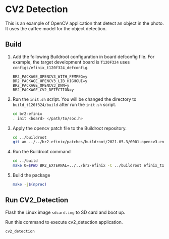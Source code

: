 # CV2 Detection

This is an example of OpenCV application that detect an object in the photo.
It uses the caffee model for the object detection.

## Build

1. Add the following Buildroot configuration in board defconfig file. For example, the target development board is `T120F324` uses `configs/efinix_t120f324_defconfig`.
   
   ```
   BR2_PACKAGE_OPENCV3_WITH_FFMPEG=y
   BR2_PACKAGE_OPENCV3_LIB_HIGHGUI=y
   BR2_PACKAGE_OPENCV3_DNN=y
   BR2_PACKAGE_CV2_DETECTION=y
   ```

2. Run the `init.sh` script. You will be changed the directory to `build_t120f324/build` after run the `init.sh` script.
   
   ```bash
   cd br2-efinix
   . init <board> </path/to/soc.h>
   ```

3. Apply the opencv patch file to the Buildroot repository.
   
   ```bash
   cd ../buildroot
   git am ../../br2-efinix/patches/buildroot/2021.05.3/0001-opencv3-enable-support-for-dnn-library.patch
   ```

4. Run the Buildroot command
   
   ```bash
   cd ../build
   make O=$PWD BR2_EXTERNAL=../../br2-efinix -C ../buildroot efinix_t120f324_defconfig
   ```

5. Build the package
   
   ```bash
   make -j$(nproc)
   ```
   
   

## Run CV2_Detection

Flash the Linux image `sdcard.img` to SD card and boot up.

Run this command to execute cv2_detection application.

```bash
cv2_detection
```
